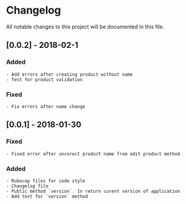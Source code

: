 # Changelog
All notable changes to this project will be documented in this file.
## [0.0.2] - 2018-02-1
### Added
    - Add errors after creating product without name
    - Test for product validation
### Fixed
    - Fix errors after name change
## [0.0.1] - 2018-01-30
### Fixed
    - Fixed error after uncorect product name from edit product method
### Added
    - Rubocop files for code style 
    - Changelog file
    - Public method `version`. In return curent version of application
    - Add test for `version` method